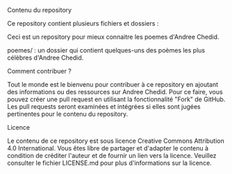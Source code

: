 
Contenu du repository

Ce repository contient plusieurs fichiers et dossiers :

Ceci est un repository pour mieux connaitre les poemes d'Andree Chedid.

poemes/ : un dossier qui contient quelques-uns des poèmes les plus célèbres d'Andree Chedid.


Comment contribuer ?

Tout le monde est le bienvenu pour contribuer à ce repository en ajoutant des informations ou des ressources sur Andree Chedid. Pour ce faire, vous pouvez créer une pull request en utilisant la fonctionnalité "Fork" de GitHub. Les pull requests seront examinées et intégrées si elles sont jugées pertinentes pour le contenu du repository.

Licence

Le contenu de ce repository est sous licence Creative Commons Attribution 4.0 International. Vous êtes libre de partager et d'adapter le contenu à condition de créditer l'auteur et de fournir un lien vers la licence. Veuillez consulter le fichier LICENSE.md pour plus d'informations sur la licence.

